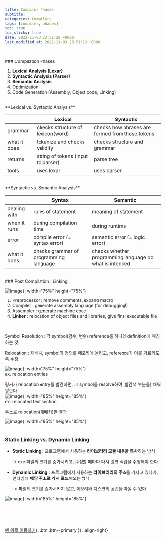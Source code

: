 ```yaml
---
title: Compiler Phases
subtitle: 
categories: Compilers
tags: [compiler, phases]
toc: true
toc_sticky: true
date: 2022-11-03 23:51:28 +0000
last_modified_at: 2022-11-03 23:51:28 +0000
---
```



<br/>
### Compilation Phases

1. **Lexical Analysis (Lexar)**
2. **Syntactic Analysis (Parser)**
3. **Semantic Analysis** 
4. Optimization
5. Code Generation (Assembly, Object code, Linking)

<br/>
**Lexical vs. Syntactic Analysis**

|  | Lexical | Syntactic |
| --- | --- | --- |
| grammar | checks structure of lexicon(word) | checks how phrases are formed from those tokens  |
| what it does | tokenize and checks validity | checks structure and grammar  |
| returns | string of tokens (input to parser) | parse tree |
| tools | uses lexar | uses parser |

<br/>
**Syntactic vs. Semantic Analysis**

|  | Syntax | Semantic |
| --- | --- | --- |
| dealing with | rules of statement | meaning of statement  |
| when it runs | during compilation time  | during runtime  |
| error | compile error (= syntax error) | semantic error (= logic error) |
| what it does | checks grammar of programming language  | checks whether programming language do what is intended  |


<br/>
### Post Compilation : Linking

![image](https://user-images.githubusercontent.com/86834982/205442169-82278d45-f43a-41c2-903b-6fdb271c5647.png){: width="75%" height="75%"}

1. Preprocessor : remove comments, expand macro
2. Compiler : generate assembly language (for debugging!)
3. Assembler : generate machine code 
4. **Linker** : relocation of object files and libraries, give final executable file

<br/>
 
Symbol Resolution : 각 symbol(함수, 변수) reference를 하나의 definition에 매칭하는 것.

Relocation : 재배치, symbol의 정의를 메모리에 올리고, reference가 이를 가르키도록 수정. 

![image](https://user-images.githubusercontent.com/86834982/205442204-31d6e83c-a988-4702-92f8-8b1df7aec62a.png){: width="75%" height="75%"}
<br/>
ex. relocation entries 

링커가 relocation entry를 발견하면, 그 symbol을 resolve하여 (빨간색 부분을) 채워넣는다.  
![image](https://user-images.githubusercontent.com/86834982/205442250-a23475b2-de07-4792-86fd-59fc77df99a2.png){: width="85%" height="85%"}
<br/> 
ex. relocated text section

주소로 relocation(재배치)한 결과

![image](https://user-images.githubusercontent.com/86834982/205442405-a522bcc1-4a4e-4239-bf07-852a5517e104.png){: width="85%" height="85%"}
<br/><br/> 
### Static Linking vs. Dynamic Linking<br/> 
  
  
- **Static Linking** : 프로그램에서 사용하는 **라이브러리 모듈 내용을 복사**하는 방식
    
    -> exe 파일의 크기를 증가시키고, 수정할 때마다 다시 링크 작업을 수행해야 한다.
    
- **Dynamic Linking** : 프로그램에서 사용하는 **라이브러리의 주소**를 가지고 있다가, 런타임에 **해당 주소로 가서 로드**해오는 방식
    
    -> 파일의 크기를 증가시키지 않고, 메모리와 디스크의 공간을 아낄 수 있다.
    
![image](https://user-images.githubusercontent.com/86834982/205442516-9af9481c-3b8a-42e8-85fc-21e11d662656.png){: width="85%" height="85%"}



<br/>   <br/> 
<br/><br/>
[맨 위로 이동하기](#){: .btn .btn--primary }{: .align-right}
